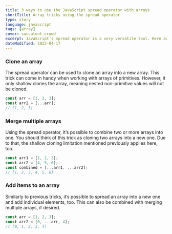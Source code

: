 ```yaml
---
title: 3 ways to use the JavaScript spread operator with arrays
shortTitle: Array tricks using the spread operator
type: story
language: javascript
tags: [array]
cover: succulent-crowd
excerpt: JavaScript’s spread operator is a very versatile tool. Here are some simple ways to use it.
dateModified: 2022-04-17
---
```


### Clone an array

The spread operator can be used to clone an array into a new array. This trick can come in handy when working with arrays of primitives. However, it only shallow clones the array, meaning nested non-primitive values will not be cloned.

```js
const arr = [1, 2, 3];
const arr2 = [...arr];
// [1, 2, 3]
```

### Merge multiple arrays

Using the spread operator, it’s possible to combine two or more arrays into one. You should think of this trick as cloning two arrays into a new one. Due to that, the shallow cloning limitation mentioned previously applies here, too.

```js
const arr1 = [1, 2, 3];
const arr2 = [4, 5, 6];
const combined = [...arr1, ...arr2];
// [1, 2, 3, 4, 5, 6]
```

### Add items to an array

Similarly to previous tricks, it’s possible to spread an array into a new one and add individual elements, too. This can also be combined with merging multiple arrays, if desired.

```js
const arr = [1, 2, 3];
const arr2 = [0, ...arr, 4];
// [0, 1, 2, 3, 4]
```
